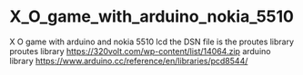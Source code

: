 # X_O_game_with_arduino_nokia_5510
 X O game with arduino and nokia 5510 lcd 
 the DSN file is the proutes library
 proutes library
 https://320volt.com/wp-content/list/14064.zip
arduino library
https://www.arduino.cc/reference/en/libraries/pcd8544/ 
